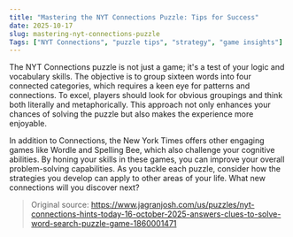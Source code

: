 ```yaml
---
title: "Mastering the NYT Connections Puzzle: Tips for Success"
date: 2025-10-17
slug: mastering-nyt-connections-puzzle
Tags: ["NYT Connections", "puzzle tips", "strategy", "game insights"]
---
```


The NYT Connections puzzle is not just a game; it's a test of your logic and vocabulary skills. The objective is to group sixteen words into four connected categories, which requires a keen eye for patterns and connections. To excel, players should look for obvious groupings and think both literally and metaphorically. This approach not only enhances your chances of solving the puzzle but also makes the experience more enjoyable.

In addition to Connections, the New York Times offers other engaging games like Wordle and Spelling Bee, which also challenge your cognitive abilities. By honing your skills in these games, you can improve your overall problem-solving capabilities. As you tackle each puzzle, consider how the strategies you develop can apply to other areas of your life. What new connections will you discover next?

> Original source: https://www.jagranjosh.com/us/puzzles/nyt-connections-hints-today-16-october-2025-answers-clues-to-solve-word-search-puzzle-game-1860001471